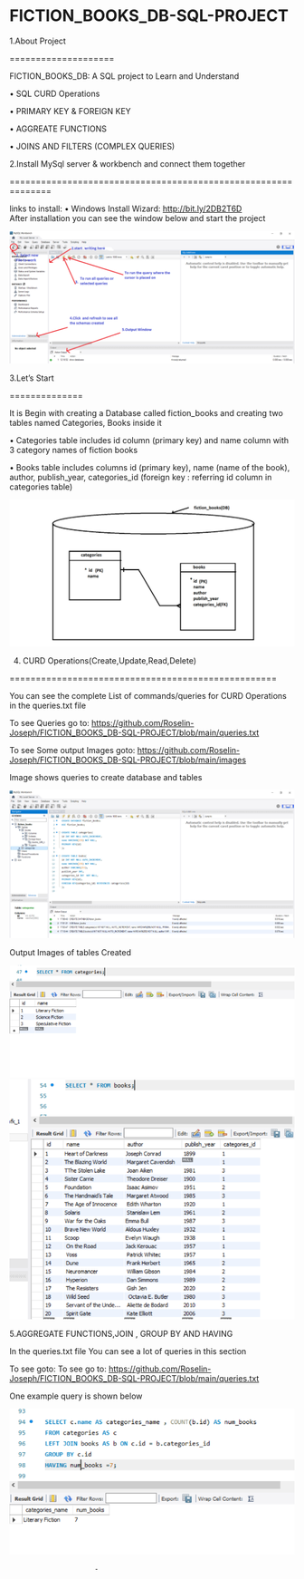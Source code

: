 # FICTION_BOOKS_DB-SQL-PROJECT

1.About Project

====================


FICTION_BOOKS_DB: A  SQL project to Learn and Understand 

•	SQL CURD Operations 

•	PRIMARY KEY & FOREIGN KEY

•	AGGREATE FUNCTIONS

•	JOINS AND FILTERS (COMPLEX QUERIES)





2.Install MySql server & workbench and connect them together

==============================================================



links to install:
•	Windows Install Wizard: http://bit.ly/2DB2T6D   
	After installation you can see the window below and start the project
	
	
![](images/1.mysql%20server%20Image.PNG)

 
 3.Let’s Start
 
 ==============


It is Begin with creating a  Database called fiction_books and creating two tables named Categories, Books inside it 

•	Categories table includes id column (primary key) and name column with 3 category names of fiction books

•	Books table includes columns id (primary key), name (name of the book), author, publish_year, categories_id (foreign key : referring id column in  categories table)


![](images/diagram.png)



4. CURD Operations(Create,Update,Read,Delete)

===================================================

You can see the complete List of commands/queries for CURD Operations  in the queries.txt file

To see Queries go to: https://github.com/Roselin-Joseph/FICTION_BOOKS_DB-SQL-PROJECT/blob/main/queries.txt


To see Some output Images goto: https://github.com/Roselin-Joseph/FICTION_BOOKS_DB-SQL-PROJECT/blob/main/images



Image shows queries to create database and tables

![](images/2.data%20base%20and%20table%20created.PNG)



Output Images of tables Created

![](images/categories%20table.PNG)	![](images/books%20table.PNG)



5.AGGREGATE FUNCTIONS,JOIN , GROUP BY AND HAVING 

In the queries.txt file You can see a lot of queries in this section

To see goto: To see go to: https://github.com/Roselin-Joseph/FICTION_BOOKS_DB-SQL-PROJECT/blob/main/queries.txt 
 
One example query is shown below

![](images/c2.PNG)












 





                         -
    
